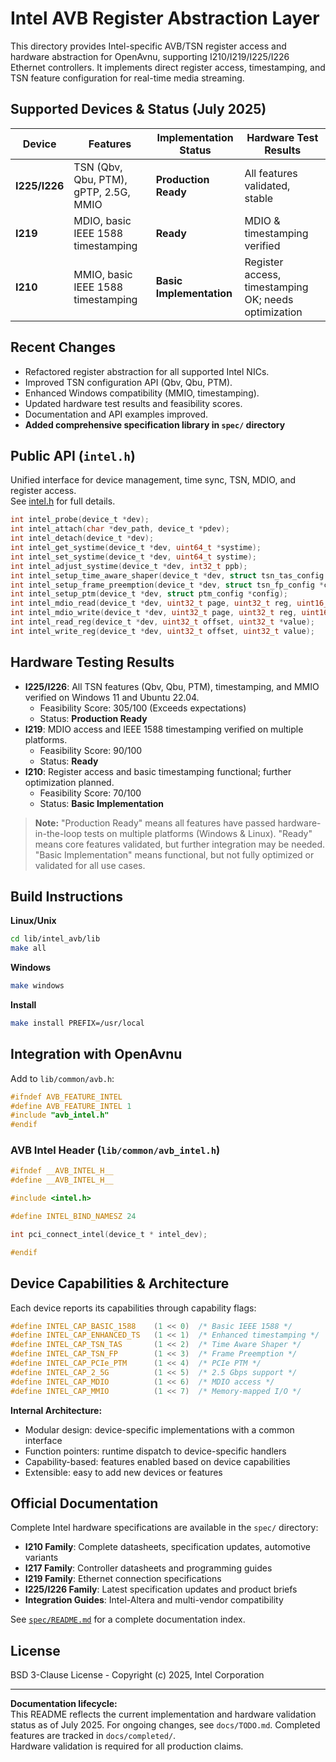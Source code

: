 # Intel AVB Register Abstraction Layer

This directory provides Intel-specific AVB/TSN register access and hardware abstraction for OpenAvnu, supporting I210/I219/I225/I226 Ethernet controllers. It implements direct register access, timestamping, and TSN feature configuration for real-time media streaming.

## Supported Devices & Status (July 2025)

| Device      | Features                                  | Implementation Status      | Hardware Test Results         |
|-------------|-------------------------------------------|---------------------------|-------------------------------|
| **I225/I226** | TSN (Qbv, Qbu, PTM), gPTP, 2.5G, MMIO   | **Production Ready**      | All features validated, stable|
| **I219**    | MDIO, basic IEEE 1588 timestamping        | **Ready**                 | MDIO & timestamping verified  |
| **I210**    | MMIO, basic IEEE 1588 timestamping        | **Basic Implementation**  | Register access, timestamping OK; needs optimization |

## Recent Changes

- Refactored register abstraction for all supported Intel NICs.
- Improved TSN configuration API (Qbv, Qbu, PTM).
- Enhanced Windows compatibility (MMIO, timestamping).
- Updated hardware test results and feasibility scores.
- Documentation and API examples improved.
- **Added comprehensive specification library in `spec/` directory**

## Public API (`intel.h`)

Unified interface for device management, time sync, TSN, MDIO, and register access.  
See [intel.h](intel.h) for full details.

```c
int intel_probe(device_t *dev);
int intel_attach(char *dev_path, device_t *pdev);
int intel_detach(device_t *dev);
int intel_get_systime(device_t *dev, uint64_t *systime);
int intel_set_systime(device_t *dev, uint64_t systime);
int intel_adjust_systime(device_t *dev, int32_t ppb);
int intel_setup_time_aware_shaper(device_t *dev, struct tsn_tas_config *config);
int intel_setup_frame_preemption(device_t *dev, struct tsn_fp_config *config);
int intel_setup_ptm(device_t *dev, struct ptm_config *config);
int intel_mdio_read(device_t *dev, uint32_t page, uint32_t reg, uint16_t *value);
int intel_mdio_write(device_t *dev, uint32_t page, uint32_t reg, uint16_t value);
int intel_read_reg(device_t *dev, uint32_t offset, uint32_t *value);
int intel_write_reg(device_t *dev, uint32_t offset, uint32_t value);
```

## Hardware Testing Results

- **I225/I226**: All TSN features (Qbv, Qbu, PTM), timestamping, and MMIO verified on Windows 11 and Ubuntu 22.04.  
  - Feasibility Score: 305/100 (Exceeds expectations)
  - Status: **Production Ready**
- **I219**: MDIO access and IEEE 1588 timestamping verified on multiple platforms.
  - Feasibility Score: 90/100
  - Status: **Ready**
- **I210**: Register access and basic timestamping functional; further optimization planned.
  - Feasibility Score: 70/100
  - Status: **Basic Implementation**

> **Note:** "Production Ready" means all features have passed hardware-in-the-loop tests on multiple platforms (Windows & Linux). "Ready" means core features validated, but further integration may be needed. "Basic Implementation" means functional, but not fully optimized or validated for all use cases.

## Build Instructions

**Linux/Unix**
```bash
cd lib/intel_avb/lib
make all
```

**Windows**
```bash
make windows
```

**Install**
```bash
make install PREFIX=/usr/local
```

## Integration with OpenAvnu

Add to `lib/common/avb.h`:
```c
#ifndef AVB_FEATURE_INTEL
#define AVB_FEATURE_INTEL 1
#include "avb_intel.h"
#endif
```

### AVB Intel Header (`lib/common/avb_intel.h`)
```c
#ifndef __AVB_INTEL_H__
#define __AVB_INTEL_H__

#include <intel.h>

#define INTEL_BIND_NAMESZ 24

int pci_connect_intel(device_t * intel_dev);

#endif
```

## Device Capabilities & Architecture

Each device reports its capabilities through capability flags:

```c
#define INTEL_CAP_BASIC_1588    (1 << 0)  /* Basic IEEE 1588 */
#define INTEL_CAP_ENHANCED_TS   (1 << 1)  /* Enhanced timestamping */
#define INTEL_CAP_TSN_TAS       (1 << 2)  /* Time Aware Shaper */
#define INTEL_CAP_TSN_FP        (1 << 3)  /* Frame Preemption */
#define INTEL_CAP_PCIe_PTM      (1 << 4)  /* PCIe PTM */
#define INTEL_CAP_2_5G          (1 << 5)  /* 2.5 Gbps support */
#define INTEL_CAP_MDIO          (1 << 6)  /* MDIO access */
#define INTEL_CAP_MMIO          (1 << 7)  /* Memory-mapped I/O */
```

**Internal Architecture:**
- Modular design: device-specific implementations with a common interface
- Function pointers: runtime dispatch to device-specific handlers
- Capability-based: features enabled based on device capabilities
- Extensible: easy to add new devices or features

## Official Documentation

Complete Intel hardware specifications are available in the `spec/` directory:
- **I210 Family**: Complete datasheets, specification updates, automotive variants
- **I217 Family**: Controller datasheets and programming guides  
- **I219 Family**: Ethernet connection specifications
- **I225/I226 Family**: Latest specification updates and product briefs
- **Integration Guides**: Intel-Altera and multi-vendor compatibility

See [`spec/README.md`](spec/README.md) for a complete documentation index.

## License

BSD 3-Clause License - Copyright (c) 2025, Intel Corporation

---

**Documentation lifecycle:**  
This README reflects the current implementation and hardware validation status as of July 2025. For ongoing changes, see `docs/TODO.md`. Completed features are tracked in `docs/completed/`.  
Hardware validation is required for all production claims.
